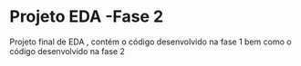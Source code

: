 # Projeto EDA -Fase 2
Projeto final de EDA , contém o código desenvolvido na fase 1 bem como o código desenvolvido na fase 2
